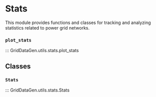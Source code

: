 # Stats

This module provides functions and classes for tracking and analyzing statistics related to power grid networks.

### `plot_stats`

::: GridDataGen.utils.stats.plot_stats

## Classes

### `Stats`

::: GridDataGen.utils.stats.Stats 